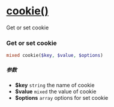 [cookie()](http://twinh.github.com/widget/api/cookie)
=====================================================

Get or set cookie

### Get or set cookie
```php
mixed cookie($key, $value, $options)
```

##### 参数
* **$key** `string` the name of cookie
* **$value** `mixed` the value of cookie
* **$options** `array` options for set cookie

